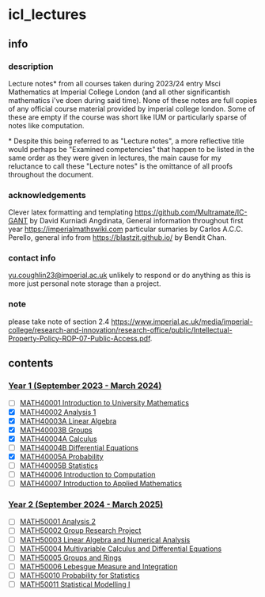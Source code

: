 # icl_lectures
## info
### description
Lecture notes* from all courses taken during 2023/24 entry Msci Mathematics at Imperial College London (and all other significantish mathematics i've doen during said time). None of these notes are full copies of any official course material provided by imperial college london. Some of these are empty if the course was short like IUM or particularly sparse of notes like computation.

\* Despite this being referred to as "Lecture notes", a more reflective title would perhaps be "Examined competencies" that happen to be listed in the same order as they were given in lectures, the main cause for my reluctance to call these "Lecture notes" is the omittance of all proofs throughout the document.
### acknowledgements
Clever latex formatting and templating https://github.com/Multramate/IC-GANT by David Kurniadi Angdinata, General information throughout first year https://imperialmathswiki.com particular sumaries by Carlos A.C.C. Perello, general info from https://blastzit.github.io/ by Bendit Chan.
### contact info
yu.coughlin23@imperial.ac.uk unlikely to respond or do anything as this is more just personal note storage than a project.
### note
please take note of section 2.4 https://www.imperial.ac.uk/media/imperial-college/research-and-innovation/research-office/public/Intellectual-Property-Policy-ROP-07-Public-Access.pdf.

## contents
### [Year 1 (September 2023 - March 2024)](https://www.imperial.ac.uk/media/imperial-college/faculty-of-natural-sciences/department-of-mathematics/public/study/Mathematics-Undergraduate-Programme-Handbook-2022-23.pdf)
- [ ] [MATH40001 Introduction to University Mathematics](https://github.com/Yusername05/icl_lectures/tree/main/MATH40001_Introduction_to_University_Mathematics)  
- [x] [MATH40002 Analysis 1](https://github.com/Yusername05/icl_lectures/tree/main/MATH40002_Analysis_1)  
- [x] [MATH40003A Linear Algebra](https://github.com/Yusername05/icl_lectures/tree/main/MATH40003A_Linear_Algebra)  
- [x] [MATH40003B Groups](https://github.com/Yusername05/icl_lectures/tree/main/MATH40003B_Groups)
- [x] [MATH40004A Calculus](https://github.com/Yusername05/icl_lectures/tree/main/MATH40004A_Calculus)
- [ ] [MATH40004B Differential Equations](https://github.com/Yusername05/icl_lectures/tree/main/MATH40004B_Differential_Equations) 
- [x] [MATH40005A Probability](https://github.com/Yusername05/icl_lectures/tree/main/MATH40005A_Probability)
- [ ] [MATH40005B Statistics](https://github.com/Yusername05/icl_lectures/tree/main/MATH40005B_Statistics)  
- [ ] [MATH40006 Introduction to Computation](https://github.com/Yusername05/icl_lectures/tree/main/MATH40006_Introduction_to_Computation)  
- [ ] [MATH40007 Introduction to Applied Mathematics](https://github.com/Yusername05/icl_lectures/tree/main/MATH40007_Introduction_to_Applied_Mathematics)  
### [Year 2 (September 2024 - March 2025)](https://www.imperial.ac.uk/media/imperial-college/faculty-of-natural-sciences/department-of-mathematics/public/study/year2moduleguide2223v2.pdf)
- [ ] [MATH50001 Analysis 2]()  
- [ ] [MATH50002 Group Research Project]()  
- [ ] [MATH50003 Linear Algebra and Numerical Analysis]()  
- [ ] [MATH50004 Multivariable Calculus and Differential Equations]()  
- [ ] [MATH50005 Groups and Rings]()  
- [ ] [MATH50006 Lebesgue Measure and Integration]()  
- [ ] [MATH50010 Probability for Statistics]()  
- [ ] [MATH50011 Statistical Modelling I]()  
